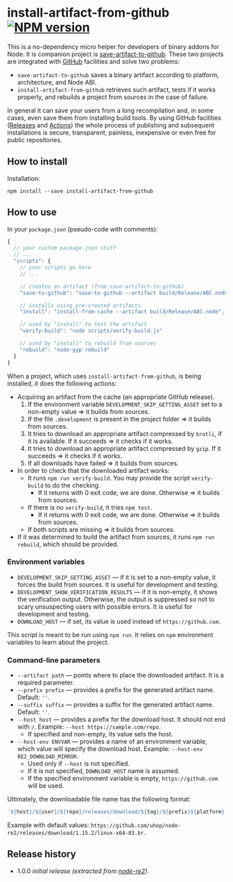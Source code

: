 # install-artifact-from-github [![NPM version][npm-img]][npm-url]

[npm-img]: https://img.shields.io/npm/v/install-artifact-from-github.svg
[npm-url]: https://npmjs.org/package/install-artifact-from-github

This is a no-dependency micro helper for developers of binary addons for Node.
It is companion project is [save-artifact-to-github](https://www.npmjs.com/package/save-artifact-to-github).
These two projects are integrated with [GitHub](https://github.com/) facilities and solve two problems:

* `save-artifact-to-github` saves a binary artifact according to platform, architecture, and Node ABI.
* `install-artifact-from-github` retrieves such artifact, tests if it works properly, and rebuilds a project from sources in the case of failure.

In general it can save your users from a long recompilation and, in some cases, even save them from installing build tools.
By using GitHub facilities ([Releases](https://docs.github.com/en/github/administering-a-repository/about-releases)
and [Actions](https://github.com/features/actions)) the whole process of publishing and subsequent installations is secure,
transparent, painless, inexpensive or even free for public repositories.

## How to install

Installation:

```
npm install --save install-artifact-from-github
```

## How to use

In your `package.json` (pseudo-code with comments):

```js
{
  // your custom package.json stuff
  // ...
  "scripts": {
    // your scripts go here
    // ...

    // creates an artifact (from save-artifact-to-github)
    "save-to-github": "save-to-github --artifact build/Release/ABC.node",

    // installs using pre-created artifacts
    "install": "install-from-cache --artifact build/Release/ABC.node",

    // used by "install" to test the artifact
    "verify-build": "node scripts/verify-build.js"

    // used by "install" to rebuild from sources
    "rebuild": "node-gyp rebuild"
  }
}
```

When a project, which uses `install-artifact-from-github`, is being installed, it does the following actions:

* Acquiring an artifact from the cache (an appropriate GitHub release).
  1. If the environment variable `DEVELOPMENT_SKIP_GETTING_ASSET` set to a non-empty value &rArr; it builds from sources.
  2. If the file `.development` is present in the project folder &rArr; it builds from sources.
  3. It tries to download an appropriate artifact compressed by `brotli`, if it is available. If it succeeds &rArr; it checks if it works.
  4. It tries to download an appropriate artifact compressed by `gzip`. If it succeeds &rArr; it checks if it works.
  5. If all downloads have failed &rArr; it builds from sources.
* In order to check that the downloaded artifact works:
  * It runs `npm run verify-build`. You may provide the script `verify-build` to do the checking.
    * If it returns with 0 exit code, we are done. Otherwise &rArr; it builds from sources.
  * If there is no `verify-build`, it tries `npm test`.
    * If it returns with 0 exit code, we are done. Otherwise &rArr; it builds from sources.
  * If both scripts are missing &rArr; it builds from sources.
* If it was determined to build the artifact from sources, it runs `npm run rebuild`, which should be provided.

### Environment variables

* `DEVELOPMENT_SKIP_GETTING_ASSET` &mdash; if it is set to a non-empty value, it forces the build from sources.
  It is useful for development and testing.
* `DEVELOPMENT_SHOW_VERIFICATION_RESULTS` &mdash; if it is non-empty, it shows the verification output.
  Otherwise, the output is suppressed so not to scary unsuspecting users with possible errors.
  It is useful for development and testing.
* `DOWNLOAD_HOST` &mdash; if set, its value is used instead of `https://github.com`.

This script is meant to be run using `npm run`. It relies on `npm` environment variables to learn about the project.

### Command-line parameters

* `--artifact path` &mdash; points where to place the downloaded artifact. It is a required parameter.
* `--prefix prefix` &mdash; provides a prefix for the generated artifact name. Default: `''`.
* `--suffix suffix` &mdash; provides a suffix for the generated artifact name. Default: `''`.
* `--host host` &mdash; provides a prefix for the download host. It should not end with `/`.
  Example: `--host https://sample.com/repo`.
  * If specified and non-empty, its value sets the host.
* `--host-env ENVVAR` &mdash; provides a name of an environment variable, which value will specify the download host.
  Example: `--host-env RE2_DOWNLOAD_MIRROR`.
  * Used only if `--host` is not specified.
  * If it is not specified, `DOWNLOAD_HOST` name is assumed.
  * If the specified environment variable is empty, `https://github.com` will be used.

Ultimately, the downloadable file name has the following format:

```js
`${host}/${user}/${repo}/releases/download/${tag}/${prefix}${platform}-${arch}-${abi}${suffix}.${compression}`
```

Example with default values: `https://github.com/uhop/node-re2/releases/download/1.15.2/linux-x64-83.br`.

## Release history

- 1.0.0 *initial release (extracted from [node-re2](https://github.com/uhop/node-re2)).*
